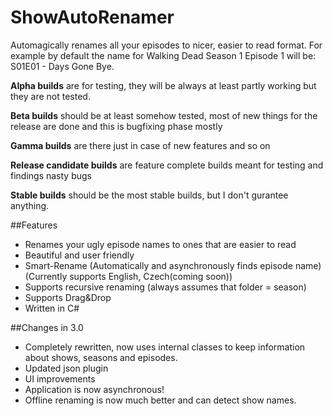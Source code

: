 ShowAutoRenamer
===============

Automagically renames all your episodes to nicer, easier to read format. For example by default the name for Walking Dead Season 1 Episode 1 will be:
S01E01 - Days Gone Bye. 

**Alpha builds** are for testing, they will be always at least partly working but they are not tested.

**Beta builds** should be at least somehow tested, most of new things for the release are done and this is bugfixing phase mostly

**Gamma builds** are there just in case of new features and so on

**Release candidate builds** are feature complete builds meant for testing and findings nasty bugs

**Stable builds** should be the most stable builds, but I don't gurantee anything. 

##Features
- Renames your ugly episode names to ones that are easier to read
- Beautiful and user friendly
- Smart-Rename (Automatically and asynchronously finds episode name) (Currently supports English, Czech(coming soon))
- Supports recursive renaming (always assumes that folder = season)
- Supports Drag&Drop
- Written in C#

##Changes in 3.0
- Completely rewritten, now uses internal classes to keep information about shows, seasons and episodes.
- Updated json plugin
- UI improvements
- Application is now asynchronous!
- Offline renaming is now much better and can detect show names.
